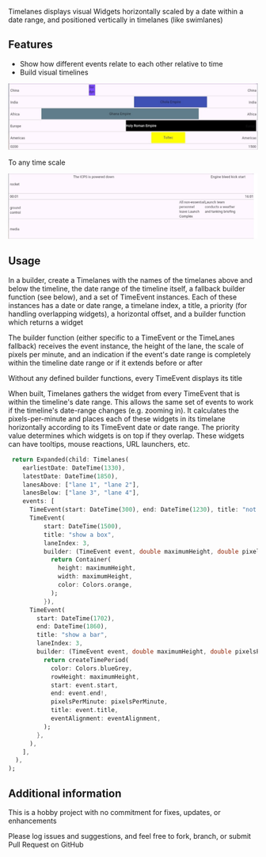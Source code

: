 Timelanes displays visual Widgets horizontally scaled by a date within a date range, 
and positioned vertically in timelanes (like swimlanes)

## Features

* Show how different events relate to each other relative to time
* Build visual timelines

![](readme-example-1.jpg?raw=true)

To any time scale

![](readme-example-2.jpg?raw=true)

## Usage

In a builder, create a Timelanes with the names of the timelanes above and below the timeline, 
the date range of the timeline itself, a fallback builder function (see below), and a set of TimeEvent instances. 
Each of these instances has a date or date range, a timelane index, a title, a priority 
(for handling overlapping widgets), a horizontal offset, and a builder function which returns a widget

The builder function (either specific to a TimeEvent or the TimeLanes fallback) receives the event instance, 
the height of the lane, the scale of pixels per minute, and an indication if the event's date range is 
completely within the timeline date range or if it extends before or after

Without any defined builder functions, every TimeEvent displays its title

When built, Timelanes gathers the widget from every TimeEvent that is within the timeline's date range. This allows
the same set of events to work if the timeline's date-range changes (e.g. zooming in). It calculates the pixels-per-minute
and places each of these widgets in its timelane horizontally according to its TimeEvent date or date range. The 
priority value determines which widgets is on top if they overlap. These widgets can have tooltips, mouse reactions,
URL launchers, etc.
```dart
 return Expanded(child: Timelanes(
    earliestDate: DateTime(1330),
    latestDate: DateTime(1850),
    lanesAbove: ["lane 1", "lane 2"],
    lanesBelow: ["lane 3", "lane 4"],
    events: [
      TimeEvent(start: DateTime(300), end: DateTime(1230), title: "not shown: out of bounds", laneIndex: 0),
      TimeEvent(
          start: DateTime(1500),
          title: "show a box",
          laneIndex: 3,
          builder: (TimeEvent event, double maximumHeight, double pixelsPerMinute, EventAlignment eventAlignment) {
            return Container(
              height: maximumHeight,
              width: maximumHeight,
              color: Colors.orange,
            );
          }),
      TimeEvent(
        start: DateTime(1702),
        end: DateTime(1860),
        title: "show a bar",
        laneIndex: 3,
        builder: (TimeEvent event, double maximumHeight, double pixelsPerMinute, EventAlignment eventAlignment) {
          return createTimePeriod(
            color: Colors.blueGrey,
            rowHeight: maximumHeight,
            start: event.start,
            end: event.end!,
            pixelsPerMinute: pixelsPerMinute,
            title: event.title,
            eventAlignment: eventAlignment,
          );
        },
      ),
    ],
  ),
);
```
## Additional information
This is a hobby project with no commitment for fixes, updates, or enhancements

Please log issues and suggestions, and feel free to fork, branch, or submit Pull Request on GitHub
